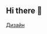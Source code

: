 ## Hi there 👋
[Дизайн](https://www.figma.com/file/8Jw65eaU9j0IpCZdxvMdcA/car-parking-tracking?type=design&node-id=492-738&mode=design&t=mwUhm8l6CtczgmQ3-0)
<!--

**Here are some ideas to get you started:**

🙋‍♀️ A short introduction - what is your organization all about?
🌈 Contribution guidelines - how can the community get involved?
👩‍💻 Useful resources - where can the community find your docs? Is there anything else the community should know?
🍿 Fun facts - what does your team eat for breakfast?
🧙 Remember, you can do mighty things with the power of [Markdown](https://docs.github.com/github/writing-on-github/getting-started-with-writing-and-formatting-on-github/basic-writing-and-formatting-syntax)
-->
